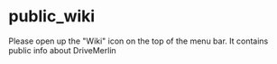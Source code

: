 # public_wiki

Please open up the "Wiki" icon on the top of the menu bar. 
It contains public info about DriveMerlin




